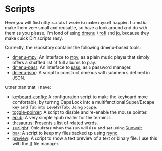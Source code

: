 Scripts
===============================================================================

Here you will find nifty scripts I wrote to make myself happier. I tried to 
make them very small and reusable, so have a look around and do with them as 
you please. I'm fond of using [dmenu](http://tools.suckless.org/dmenu/) / 
[rofi](https://github.com/DaveDavenport/rofi) and 
[jq](https://stedolan.github.io/jq/), because they make quick DIY scripts 
easy.

Currently, the repository contains the following dmenu-based tools:

- [dmenu-mpv](dmenu-mpv): An interface to [mpv](https://mpv.io/), as a plain 
  music player that simply offers a shuffled list of full albums to play.
- [dmenu-pass](dmenu-pass): An interface to 
  [pass](http://www.zx2c4.com/projects/password-store/), as a password 
  manager.
- [dmenu-json](dmenu-json): A script to construct dmenus with submenus defined 
  in JSON.

Other than that, I have:

- [keyboard-config](keyboard-config): A configuration script to make the 
  keyboard more comfortable, by turning Caps Lock into a multifunctional 
  Super/Escape key and Tab into Level3/Tab. Using 
  [xcape](https://github.com/alols/xcape). 
- [toggle-pointer](toggle-pointer): A script to disable and re-enable the 
  mouse pointer.
- [epub](epub): A very simple epub reader for the terminal.
- [thesaurus](thesaurus): Presents a list of related words.
- [sunlight](sunlight): Calculates when the sun will rise and set using 
  [Sunwait](http://www.risacher.org/sunwait/).
- [bak](bak): A script to keep my files backed up using 
  [rsync](https://rsync.samba.org/).
- [preview](preview): A script to show a text preview of a text or binary 
  file. I use this with the [lf](https://github.com/gokcehan/lf) file manager.
